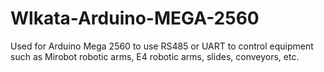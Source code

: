 # Wlkata-Arduino-MEGA-2560
Used for Arduino Mega 2560 to use RS485 or UART to control equipment such as Mirobot robotic arms, E4 robotic arms, slides, conveyors, etc.
